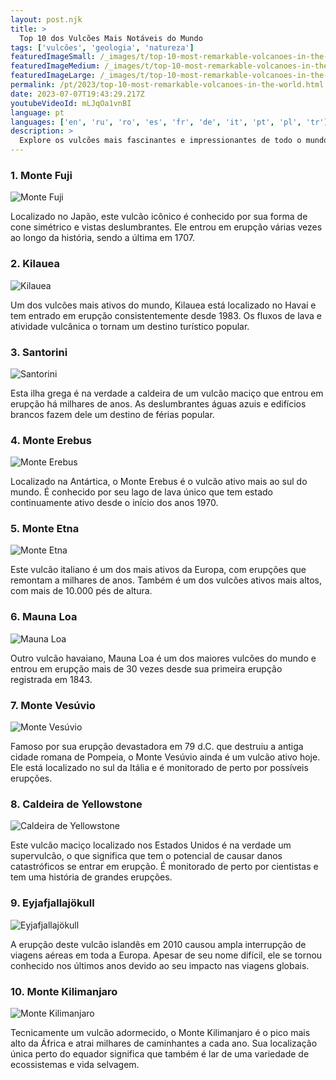 ```yaml
---
layout: post.njk
title: >
  Top 10 dos Vulcões Mais Notáveis do Mundo
tags: ['vulcões', 'geologia', 'natureza']
featuredImageSmall: /_images/t/top-10-most-remarkable-volcanoes-in-the-world-cover-pt-small.webp
featuredImageMedium: /_images/t/top-10-most-remarkable-volcanoes-in-the-world-cover-pt-medium.webp
featuredImageLarge: /_images/t/top-10-most-remarkable-volcanoes-in-the-world-cover-pt-large.webp
permalink: /pt/2023/top-10-most-remarkable-volcanoes-in-the-world.html
date: 2023-07-07T19:43:29.217Z
youtubeVideoId: mLJqOa1vnBI
language: pt
languages: ['en', 'ru', 'ro', 'es', 'fr', 'de', 'it', 'pt', 'pl', 'tr']
description: >
  Explore os vulcões mais fascinantes e impressionantes de todo o mundo, cada um com características únicas e recursos deslumbrantes.
---
```


### 1. Monte Fuji

![Monte Fuji](/_images/2/2adda1496b2804e59b2051839b004907-medium.webp)

Localizado no Japão, este vulcão icônico é conhecido por sua forma de cone simétrico e vistas deslumbrantes. Ele entrou em erupção várias vezes ao longo da história, sendo a última em 1707.

### 2. Kilauea

![Kilauea](/_images/a/a21037d55fc89798a2c77837a121440c-medium.webp)

Um dos vulcões mais ativos do mundo, Kilauea está localizado no Havaí e tem entrado em erupção consistentemente desde 1983. Os fluxos de lava e atividade vulcânica o tornam um destino turístico popular.

### 3. Santorini

![Santorini](/_images/b/b898ced90c5b7f67044ac8fb85351b8e-medium.webp)

Esta ilha grega é na verdade a caldeira de um vulcão maciço que entrou em erupção há milhares de anos. As deslumbrantes águas azuis e edifícios brancos fazem dele um destino de férias popular.

### 4. Monte Erebus

![Monte Erebus](/_images/d/d051151b6658a7488787df7282be42da-medium.webp)

Localizado na Antártica, o Monte Erebus é o vulcão ativo mais ao sul do mundo. É conhecido por seu lago de lava único que tem estado continuamente ativo desde o início dos anos 1970.

### 5. Monte Etna

![Monte Etna](/_images/a/ae048f2d2dfeaab3914e5e21c1fa96a3-medium.webp)

Este vulcão italiano é um dos mais ativos da Europa, com erupções que remontam a milhares de anos. Também é um dos vulcões ativos mais altos, com mais de 10.000 pés de altura.

### 6. Mauna Loa

![Mauna Loa](/_images/1/1f29ec3e1da2cae7c4ce0d8ff055ed99-medium.webp)

Outro vulcão havaiano, Mauna Loa é um dos maiores vulcões do mundo e entrou em erupção mais de 30 vezes desde sua primeira erupção registrada em 1843.

### 7. Monte Vesúvio

![Monte Vesúvio](/_images/6/67a4df0baffacd347daf8db60b53996f-medium.webp)

Famoso por sua erupção devastadora em 79 d.C. que destruiu a antiga cidade romana de Pompeia, o Monte Vesúvio ainda é um vulcão ativo hoje. Ele está localizado no sul da Itália e é monitorado de perto por possíveis erupções.

### 8. Caldeira de Yellowstone

![Caldeira de Yellowstone](/_images/d/d032a09a740a33eeab2f9dd0244745ac-medium.webp)

Este vulcão maciço localizado nos Estados Unidos é na verdade um supervulcão, o que significa que tem o potencial de causar danos catastróficos se entrar em erupção. É monitorado de perto por cientistas e tem uma história de grandes erupções.

### 9. Eyjafjallajökull

![Eyjafjallajökull](/_images/9/95864e3e9d1293dd7da94cebd8220f2e-medium.webp)

A erupção deste vulcão islandês em 2010 causou ampla interrupção de viagens aéreas em toda a Europa. Apesar de seu nome difícil, ele se tornou conhecido nos últimos anos devido ao seu impacto nas viagens globais.

### 10. Monte Kilimanjaro

![Monte Kilimanjaro](/_images/5/5f11c8a17faf3ea21a16796d2d18b681-medium.webp)

Tecnicamente um vulcão adormecido, o Monte Kilimanjaro é o pico mais alto da África e atrai milhares de caminhantes a cada ano. Sua localização única perto do equador significa que também é lar de uma variedade de ecossistemas e vida selvagem.

